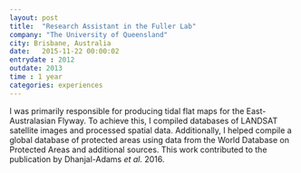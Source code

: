 ```yaml
---
layout: post
title:  "Research Assistant in the Fuller Lab"
company: "The University of Queensland"
city: Brisbane, Australia
date:   2015-11-22 00:00:02
entrydate : 2012
outdate: 2013
time : 1 year
categories: experiences
---
```


I was primarily responsible for producing tidal flat maps for the East-Australasian Flyway. To achieve this, I compiled databases of LANDSAT satellite images and processed spatial data. Additionally, I helped compile a global database of protected areas using data from the World Database on Protected Areas and additional sources. This work contributed to the publication by Dhanjal-Adams _et al._ 2016.
